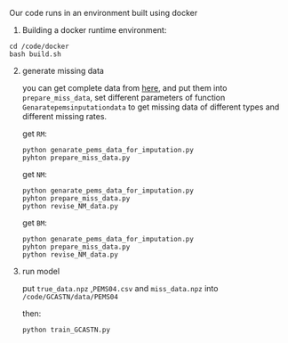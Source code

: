 Our code runs in an environment built using docker

1. Building a docker runtime environment:

```
cd /code/docker
bash build.sh
```

2. generate missing data

   you can get complete data from [here](https://github.com/guoshnBJTU/ASTGNN/tree/main/data), and put them into `prepare_miss_data`,  set different parameters of function `Genaratepemsinputationdata` to get missing data of different types and different missing rates.

   get `RM`:

   ```
   python genarate_pems_data_for_imputation.py
   pyhton prepare_miss_data.py
   ```

   get `NM`:

   ```
   python genarate_pems_data_for_imputation.py
   pyhton prepare_miss_data.py
   python revise_NM_data.py
   ```

   get `BM`:

   ```
   python genarate_pems_data_for_imputation.py
   pyhton prepare_miss_data.py
   python revise_NM_data.py
   ```

3. run model

   put `true_data.npz` ,`PEMS04.csv`  and  `miss_data.npz` into `/code/GCASTN/data/PEMS04`

   then:

   ```
   python train_GCASTN.py
   ```

    